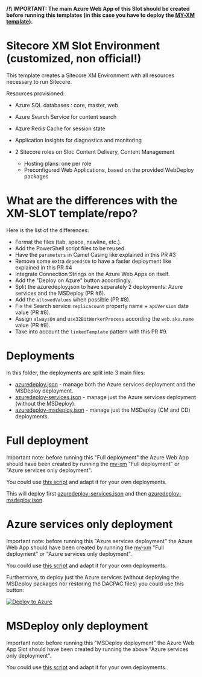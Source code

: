 __/!\ IMPORTANT: The main Azure Web App of this Slot should be created before running this templates (in this case you have to deploy the [MY-XM template](../my-xm)).__

# Sitecore XM Slot Environment (customized, non official!)

This template creates a Sitecore XM Environment with all resources necessary to run Sitecore.

Resources provisioned:
 
  * Azure SQL databases : core, master, web
  * Azure Search Service for content search
  * Azure Redis Cache for session state
  * Application Insights for diagnostics and monitoring
  * 2 Sitecore roles on Slot: Content Delivery, Content Management

    * Hosting plans: one per role
    * Preconfigured Web Applications, based on the provided WebDeploy packages
    
# What are the differences with the XM-SLOT template/repo?

Here is the list of the differences:
* Format the files (tab, space, newline, etc.).
* Add the PowerShell script files to be reused.
* Have the `parameters` in Camel Casing like explained in this PR #3
* Remove some extra `dependsOn` to have a faster deployment like explained in this PR #4
* Integrate Connection Strings on the Azure Web Apps on itself.
* Add the "Deploy on Azure" button accordingly.
* Split the azuredeploy.json to have separately 2 deployments: Azure services and the MSDeploy (PR #6).
* Add the `allowedValues` when possible (PR #8).
* Fix the Search service `replicacount` property name + `apiVersion` date value (PR #8).
* Assign `alwaysOn` and `use32BitWorkerProcess` according the `web.sku.name` value (PR #8).
* Take into account the `linkedTemplate` pattern with this PR #9.

# Deployments

In this folder, the deployments are split into 3 main files:
* [azuredeploy.json](./azuredeploy.json) - manage both the Azure services deployment and the MSDeploy deployment.
* [azuredeploy-services.json](./azuredeploy-services.json) - manage just the Azure services deployment (without the MSDeploy).
* [azuredeploy-msdeploy.json](./azuredeploy-msdeploy.json) - manage just the MSDeploy (CM and CD) deployments.

# Full deployment

Important note: before running this "Full deployment" the Azure Web App should have been created by running the [my-xm](../my-xm) "Full deployment" or "Azure services only deployment".

You could use [this script](./deploy.ps1) and adapt it for your own deployments.

This will deploy first [azuredeploy-services.json](./azuredeploy-services.json) and then [azuredeploy-msdeploy.json](./azuredeploy-msdeploy.json).

# Azure services only deployment

Important note: before running this "Azure services deployment" the Azure Web App should have been created by running the [my-xm](../my-xm) "Full deployment" or "Azure services only deployment".

You could use [this script](./deploy-services.ps1) and adapt it for your own deployments.

Furthermore, to deploy just the Azure services (without deploying the MSDeploy packages nor restoring the DACPAC files) you could use this button:

<a href="https://portal.azure.com/#create/Microsoft.Template/uri/https%3A%2F%2Fraw.githubusercontent.com%2Fmathieu-benoit%2FSitecore-Azure-Quickstart-Templates%2Fmaster%2FSitecore%208.2.1%2Fmy-xm-slot%2Fazuredeploy-services.json" target="_blank">![Deploy to Azure](http://azuredeploy.net/deploybutton.png)</a>

# MSDeploy only deployment

Important note: before running this "MSDeploy deployment" the Azure Web App Slot should have been created by running the above "Azure services only deployment".

You could use [this script](./deploy-msdeploy.ps1) and adapt it for your own deployments.